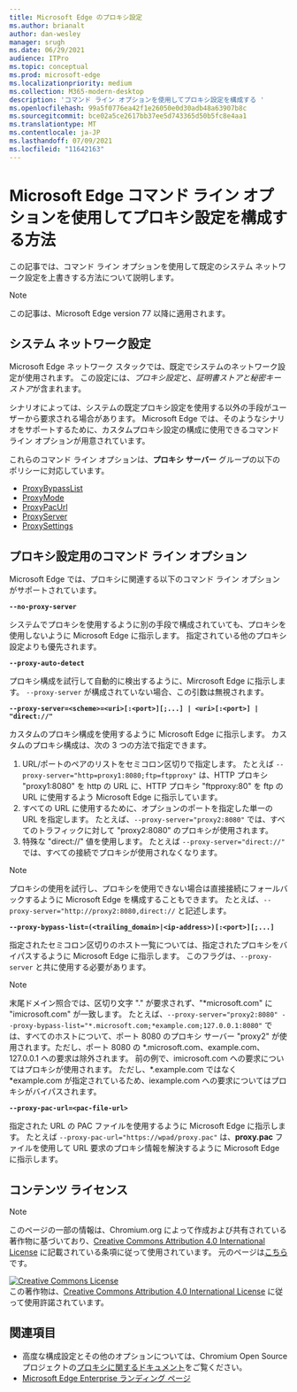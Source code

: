 ```yaml
---
title: Microsoft Edge のプロキシ設定
ms.author: brianalt
author: dan-wesley
manager: srugh
ms.date: 06/29/2021
audience: ITPro
ms.topic: conceptual
ms.prod: microsoft-edge
ms.localizationpriority: medium
ms.collection: M365-modern-desktop
description: 'コマンド ライン オプションを使用してプロキシ設定を構成する '
ms.openlocfilehash: 99a5f0776ea42f1e26050e0d30adb48a63907b8c
ms.sourcegitcommit: bce02a5ce2617bb37ee5d743365d50b5fc8e4aa1
ms.translationtype: MT
ms.contentlocale: ja-JP
ms.lasthandoff: 07/09/2021
ms.locfileid: "11642163"
---
```

# <a name="how-to-use-microsoft-edge-command-line-options-to-configure-proxy-settings"></a>Microsoft Edge コマンド ライン オプションを使用してプロキシ設定を構成する方法

この記事では、コマンド ライン オプションを使用して既定のシステム ネットワーク設定を上書きする方法について説明します。

>[!NOTE]
>この記事は、Microsoft Edge version 77 以降に適用されます。

## <a name="system-network-settings"></a>システム ネットワーク設定

Microsoft Edge ネットワーク スタックでは、既定でシステムのネットワーク設定が使用されます。 この設定には、*プロキシ設定*と、*証明書ストアと秘密キー ストア*が含まれます。

シナリオによっては、システムの既定プロキシ設定を使用する以外の手段がユーザーから要求される場合があります。 Microsoft Edge では、そのようなシナリオをサポートするために、カスタムプロキシ設定の構成に使用できるコマンド ライン オプションが用意されています。

これらのコマンド ライン オプションは、**プロキシ サーバー** グループの以下のポリシーに対応しています。

- [ProxyBypassList](./microsoft-edge-policies.md#proxybypasslist)
- [ProxyMode](./microsoft-edge-policies.md#proxymode)
- [ProxyPacUrl](./microsoft-edge-policies.md#proxypacurl)
- [ProxyServer](./microsoft-edge-policies.md#proxyserver)
- [ProxySettings](./microsoft-edge-policies.md#proxysettings)

## <a name="command-line-options-for-proxy-settings"></a>プロキシ設定用のコマンド ライン オプション

Microsoft Edge では、プロキシに関連する以下のコマンド ライン オプションがサポートされています。

 **`--no-proxy-server`**
 
システムでプロキシを使用するように別の手段で構成されていても、プロキシを使用しないように Microsoft Edge に指示します。 指定されている他のプロキシ設定よりも優先されます。

**`--proxy-auto-detect`**

プロキシ構成を試行して自動的に検出するように、Mircrosoft Edge に指示します。 `--proxy-server` が構成されていない場合、この引数は無視されます。

**`--proxy-server=<scheme>=<uri>[:<port>][;...] | <uri>[:<port>] | "direct://"`**

カスタムのプロキシ構成を使用するように Microsoft Edge に指示します。 カスタムのプロキシ構成は、次の 3 つの方法で指定できます。

1. URL/ポートのペアのリストをセミコロン区切りで指定します。 たとえば `--proxy-server="http=proxy1:8080;ftp=ftpproxy"` は、HTTP プロキシ "proxy1:8080" を http の URL に、HTTP プロキシ "ftpproxy:80" を ftp の URL に使用するよう Microsoft Edge に指示しています。
2. すべての URL に使用するために、オプションのポートを指定した単一の URL を指定します。 たとえば、`--proxy-server="proxy2:8080"` では、すべてのトラフィックに対して "proxy2:8080" のプロキシが使用されます。
3. 特殊な "direct://" 値を使用します。 たとえば `--proxy-server="direct://"` では、すべての接続でプロキシが使用されなくなります。 

>[!NOTE]
>プロキシの使用を試行し、プロキシを使用できない場合は直接接続にフォールバックするように Microsoft Edge を構成することもできます。 たとえば、`--proxy-server="http://proxy2:8080,direct://` と記述します。

**`--proxy-bypass-list=(<trailing_domain>|<ip-address>)[:<port>][;...]`**

指定されたセミコロン区切りのホスト一覧については、指定されたプロキシをバイパスするように Microsoft Edge に指示します。 このフラグは、`--proxy-server` と共に使用する必要があります。

>[!NOTE]
>末尾ドメイン照合では、区切り文字 "." が要求されず、"\*microsoft.com" に "imicrosoft.com" が一致します。 たとえば、`--proxy-server="proxy2:8080" --proxy-bypass-list="*.microsoft.com;*example.com;127.0.0.1:8080"` では、すべてのホストについて、ポート 8080 のプロキシ サーバー "proxy2" が使用されます。ただし、ポート 8080 の \*.microsoft.com、example.com、127.0.0.1 への要求は除外されます。 前の例で、imicrosoft.com への要求についてはプロキシが使用されます。 ただし、\*.example.com ではなく \*example.com が指定されているため、iexample.com への要求についてはプロキシがバイパスされます。

**`--proxy-pac-url=<pac-file-url>`**

指定された URL の PAC ファイルを使用するように Microsoft Edge に指示します。 たとえば `--proxy-pac-url="https://wpad/proxy.pac"` は、**proxy.pac** ファイルを使用して URL 要求のプロキシ情報を解決するように Microsoft Edge に指示します。

## <a name="content-license"></a>コンテンツ ライセンス

> [!NOTE]
> このページの一部の情報は、Chromium.org によって作成および共有されている著作物に基づいており、[Creative Commons Attribution 4.0 International License](http://creativecommons.org/licenses/by/4.0/) に記載されている条項に従って使用されています。 元のページは[こちら](https://www.chromium.org/developers/design-documents/network-settings#TOC-Command-line-options-for-proxy-sett)です。
  
<a rel="license" href="http://creativecommons.org/licenses/by/4.0/"><img alt="Creative Commons License" style="border-width:0" src="https://i.creativecommons.org/l/by/4.0/88x31.png" /></a><br />この著作物は、<a rel="license" href="http://creativecommons.org/licenses/by/4.0/">Creative Commons Attribution 4.0 International License</a> に従って使用許諾されています。

## <a name="see-also"></a>関連項目

- 高度な構成設定とその他のオプションについては、Chromium Open Source プロジェクトの[プロキシに関するドキュメント](https://chromium.googlesource.com/chromium/src/+/HEAD/net/docs/proxy.md)をご覧ください。
- [Microsoft Edge Enterprise ランディング ページ](https://aka.ms/EdgeEnterprise)